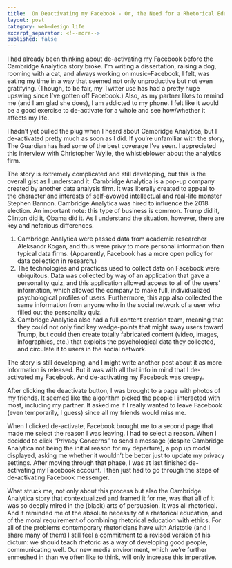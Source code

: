 ```yaml
---
title:  On Deactivating my Facebook - Or, the Need for a Rhetorical Education
layout: post
category: web-design life
excerpt_separator: <!--more-->
published: false
---
```


I had already been thinking about de-activating my Facebook before the Cambridge Analytica story broke.<!--more--> I’m writing a dissertation, raising a dog, rooming with a cat, and always working on music–Facebook, I felt, was eating my time in a way that seemed not only unproductive but not even gratifying. (Though, to be fair, my Twitter use has had a pretty huge upswing since I’ve gotten off Facebook.) Also, as my partner likes to remind me (and I am glad she does), I am addicted to my phone. I felt like it would be a good exercise to de-activate for a whole and see how/whether it affects my life.

I hadn’t yet pulled the plug when I heard about Cambridge Analytica, but I de-activated pretty much as soon as I did. If you’re unfamiliar with the story, The Guardian has had some of the best coverage I’ve seen. I appreciated this interview with Christopher Wylie, the whistleblower about the analytics firm.

The story is extremely complicated and still developing, but this is the overall gist as I understand it: Cambridge Analytica is a pop-up company created by another data analysis firm. It was literally created to appeal to the character and interests of self-avowed intellectual and real-life monster Stephen Bannon. Cambridge Analytica was hired to influence the 2018 election. An important note: this type of business is common. Trump did it, Clinton did it, Obama did it. As I understand the situation, however, there are key and nefarious differences.

1. Cambridge Analytica were passed data from academic researcher Aleksandr Kogan, and thus were privy to more personal information than typical data firms. (Apparently, Facebook has a more open policy for data collection in research.)
2. The technologies and practices used to collect data on Facebook were ubiquitous. Data was collected by way of an application that gave a personality quiz, and this application allowed access to all of the users’ information, which allowed the company to make full, individualized psychological profiles of users. Furthermore, this app also collected the same information from anyone who in the social network of a user who filled out the personality quiz.
3. Cambridge Analytica also had a full content creation team, meaning that they could not only  find key wedge-points that might sway users toward Trump, but could then create totally fabricated content (video, images, infographics, etc.) that exploits the psychological data they collected, and circulate it to users in the social network.

The story is still developing, and I might write another post about it as more information is released. But it was with all that info in mind that I de-activated my Facebook. And de-activating my Facebook was creepy.

After clicking the deactivate button, I was brought to a page with photos of my friends. It seemed like the algorithm picked the people I interacted with most, including my partner. It asked me if I really wanted to leave Facebook (even temporarily, I guess) since all my friends would miss me.

When I clicked de-activate, Facebook brought me to a second page that made me select the reason I was leaving. I had to select a reason. When I decided to click “Privacy Concerns” to send a message (despite Cambridge Analytica not being the initial reason for my departure), a pop up modal displayed, asking me whether it wouldn’t be better just to update my privacy settings. After moving through that phase, I was at last finished de-activating my Facebook account. I then just had to go through the steps of de-activating Facebook messenger.

What struck me, not only about this process but also the Cambridge Analytica story that contextualized and framed it for me, was that all of it was so deeply mired in the (black) arts of persuasion. It was all rhetorical. And it reminded me of the absolute necessity of a rhetorical education, and of the moral requirement of combining rhetorical education with ethics. For all of the problems contemporary rhetoricians have with Aristotle (and I share many of them) I still feel a commitment to a revised version of his dictum: we should teach rhetoric as a way of developing good people, communicating well. Our new media environment, which we’re further enmeshed in than we often like to think, will only increase this imperative.
